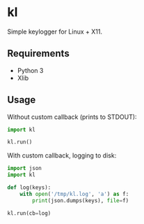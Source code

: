 # kl

Simple keylogger for Linux + X11.

## Requirements

- Python 3
- Xlib

## Usage

Without custom callback (prints to STDOUT):

```python
import kl

kl.run()
```

With custom callback, logging to disk:

```python
import json
import kl

def log(keys):
    with open('/tmp/kl.log', 'a') as f:
        print(json.dumps(keys), file=f)

kl.run(cb=log)
```
